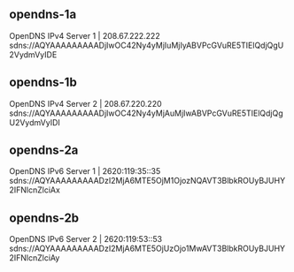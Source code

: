 ## opendns-1a

OpenDNS IPv4 Server 1 | 208.67.222.222
sdns://AQYAAAAAAAAADjIwOC42Ny4yMjIuMjIyABVPcGVuRE5TIElQdjQgU2VydmVyIDE

## opendns-1b
OpenDNS IPv4 Server 2 | 208.67.220.220
sdns://AQYAAAAAAAAADjIwOC42Ny4yMjAuMjIwABVPcGVuRE5TIElQdjQgU2VydmVyIDI

## opendns-2a

OpenDNS IPv6 Server 1 | 2620:119:35::35
sdns://AQYAAAAAAAAADzI2MjA6MTE5OjM1OjozNQAVT3BlbkROUyBJUHY2IFNlcnZlciAx

## opendns-2b 
OpenDNS IPv6 Server 2 | 2620:119:53::53
sdns://AQYAAAAAAAAADzI2MjA6MTE5OjUzOjo1MwAVT3BlbkROUyBJUHY2IFNlcnZlciAy
